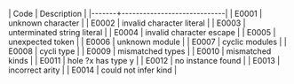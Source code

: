 | Code  | Description                 |
|-------+-----------------------------|
| E0001 | unknown character           |
| E0002 | invalid character literal   |
| E0003 | unterminated string literal |
| E0004 | invalid character escape    |
| E0005 | unexpected token            |
| E0006 | unknown module              |
| E0007 | cyclic modules              |
| E0008 | cycli type                  |
| E0009 | mismatched types            |
| E0010 | mismatched kinds            |
| E0011 | hole ?x has type y          |
| E0012 | no instance found           |
| E0013 | incorrect arity             |
| E0014 | could not infer kind        |
